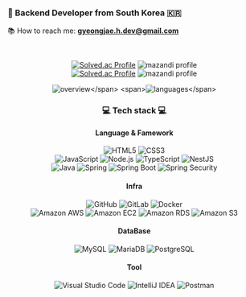 ### :wave: Backend Developer from South Korea 🇰🇷

:books: How to reach me: **gyeongjae.h.dev@gmail.com**
<span>

</span>
<br>

<div align=center>

<span>[![Solved.ac Profile](http://mazassumnida.wtf/api/v2/generate_badge?boj=luca_h)](https://solved.ac/luca_h/)</span>
<span>![mazandi profile](http://mazandi.herokuapp.com/api?handle=luca_h&theme=cold)</span><br>
<span>[![Solved.ac Profile](http://mazassumnida.wtf/api/v2/generate_badge?boj=hiyeeluca)](https://solved.ac/hiyeeluca/)</span>
<span>![mazandi profile](http://mazandi.herokuapp.com/api?handle=hiyeeluca&theme=warm)</span><br>

</div>

<div align=center>
  
<span>![overview](https://github.com/hiyee-gj/github-stats-transparent/blob/output/generated/overview.svg?)</span>
<span>![languages](https://github.com/hiyee-gj/github-stats-transparent/blob/output/generated/languages.svg?)</span>
  
</div>

<h3 align = center> 💻 Tech stack  💻</h3> <!--title div--> 
<div align = center> <!--tech div-->
<h4 align = center><strong>Language & Famework</strong></h4> 
  
![HTML5](https://img.shields.io/static/v1?style=for-the-badge&message=HTML5&color=E34F26&logo=HTML5&logoColor=FFFFFF&label=)
![CSS3](https://img.shields.io/static/v1?style=for-the-badge&message=CSS3&color=1572B6&logo=CSS3&logoColor=FFFFFF&label=)<br>
![JavaScript](https://img.shields.io/static/v1?style=for-the-badge&message=JavaScript&color=222222&logo=JavaScript&logoColor=F7DF1E&label=)
![Node.js](https://img.shields.io/static/v1?style=for-the-badge&message=Node.js&color=339933&logo=Node.js&logoColor=FFFFFF&label=)
![TypeScript](https://img.shields.io/static/v1?style=for-the-badge&message=TypeScript&color=3178C6&logo=TypeScript&logoColor=FFFFFF&label=)
![NestJS](https://img.shields.io/static/v1?style=for-the-badge&message=NestJS&color=E0234E&logo=NestJS&logoColor=FFFFFF&label=)<br>
![Java](https://img.shields.io/static/v1?style=for-the-badge&message=Java&color=007396&logo=Java&logoColor=white&label=)
![Spring](https://img.shields.io/static/v1?style=for-the-badge&message=Spring&color=6DB33F&logo=Spring&logoColor=FFFFFF&label=)
![Spring Boot](https://img.shields.io/static/v1?style=for-the-badge&message=Spring+Boot&color=6DB33F&logo=Spring+Boot&logoColor=FFFFFF&label=)
![Spring Security](https://img.shields.io/static/v1?style=for-the-badge&message=Spring+Security&color=6DB33F&logo=Spring+Security&logoColor=FFFFFF&label=)
  
<h4 align = center><strong>Infra</strong></h4>

![GitHub](https://img.shields.io/static/v1?style=for-the-badge&message=GitHub&color=181717&logo=GitHub&logoColor=FFFFFF&label=)
![GitLab](https://img.shields.io/static/v1?style=for-the-badge&message=GitLab&color=FC6D26&logo=GitLab&logoColor=FFFFFF&label=)
![Docker](https://img.shields.io/static/v1?style=for-the-badge&message=Docker&color=2496ED&logo=Docker&logoColor=FFFFFF&label=)<br>
![Amazon AWS](https://img.shields.io/static/v1?style=for-the-badge&message=Amazon+AWS&color=232F3E&logo=Amazon+AWS&logoColor=FFFFFF&label=)
![Amazon EC2](https://img.shields.io/static/v1?style=for-the-badge&message=Amazon+EC2&color=222222&logo=Amazon+EC2&logoColor=FF9900&label=)
![Amazon RDS](https://img.shields.io/static/v1?style=for-the-badge&message=Amazon+RDS&color=527FFF&logo=Amazon+RDS&logoColor=FFFFFF&label=)
![Amazon S3](https://img.shields.io/static/v1?style=for-the-badge&message=Amazon+S3&color=569A31&logo=Amazon+S3&logoColor=FFFFFF&label=)

<h4 align = center><strong>DataBase</strong></h4>

![MySQL](https://img.shields.io/static/v1?style=for-the-badge&message=MySQL&color=4479A1&logo=MySQL&logoColor=FFFFFF&label=)
![MariaDB](https://img.shields.io/static/v1?style=for-the-badge&message=MariaDB&color=003545&logo=MariaDB&logoColor=FFFFFF&label=)
![PostgreSQL](https://img.shields.io/static/v1?style=for-the-badge&message=PostgreSQL&color=4169E1&logo=PostgreSQL&logoColor=FFFFFF&label=)

<h4 align = center><strong>Tool</strong></h4>

![Visual Studio Code](https://img.shields.io/static/v1?style=for-the-badge&message=Visual+Studio+Code&color=007ACC&logo=Visual+Studio+Code&logoColor=FFFFFF&label=)
![IntelliJ IDEA](https://img.shields.io/static/v1?style=for-the-badge&message=IntelliJ+IDEA&color=000000&logo=IntelliJ+IDEA&logoColor=FFFFFF&label=)
![Postman](https://img.shields.io/static/v1?style=for-the-badge&message=Postman&color=FF6C37&logo=Postman&logoColor=FFFFFF&label=)

